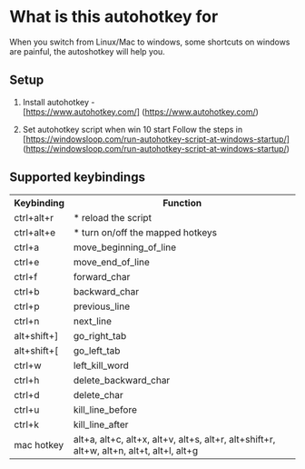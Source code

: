 # What is this autohotkey for
When you switch from Linux/Mac to windows, some shortcuts on windows are
painful, the autoshotkey will help you.

## Setup
1. Install autohotkey - <br>
[https://www.autohotkey.com/] (https://www.autohotkey.com/)

2. Set autohotkey script when win 10 start
Follow the steps in [https://windowsloop.com/run-autohotkey-script-at-windows-startup/] (https://windowsloop.com/run-autohotkey-script-at-windows-startup/)


## Supported keybindings
<table>
  <tr>
    <th>Keybinding</th>
    <th>Function</th>
  </tr>
<tr>
<td>ctrl+alt+r</td>
<td>* reload the script</td>
</tr>
<td>ctrl+alt+e</td>
<td>* turn on/off the mapped hotkeys</td>
</tr>
<tr>

<tr>
<td>ctrl+a</td>
<td>move_beginning_of_line</td>
</tr>
<td>ctrl+e</td>
<td>move_end_of_line</td>
</tr>

<td>ctrl+f</td>
<td>forward_char</td>
</tr>
<tr>
<td>ctrl+b</td>
<td>backward_char</td>
</tr>

<tr>
<td>ctrl+p</td>
<td>previous_line</td>
</tr>
<tr>
<td>ctrl+n</td>
<td>next_line</td>
</tr>

<tr>
<td>alt+shift+]</td>
<td>go_right_tab</td>
</tr>
<tr>
<td>alt+shift+[</td>
<td>go_left_tab</td>
</tr>

<tr>
<td>ctrl+w</td>
<td>left_kill_word</td>
</tr>
<tr>
<tr>
<td>ctrl+h</td>
<td>delete_backward_char</td>
</tr>
<tr>
<tr>
<td>ctrl+d</td>
<td>delete_char</td>
</tr>
<td>ctrl+u</td>
<td>kill_line_before</td>
</tr>
<tr>
<td>ctrl+k</td>
<td>kill_line_after</td>
</tr>


<tr>
<td>mac hotkey</td>
<td>alt+a, alt+c, alt+x, alt+v, alt+s, alt+r, alt+shift+r, alt+w, alt+n, alt+t, alt+l, alt+g </td>
</tr>

</table>
